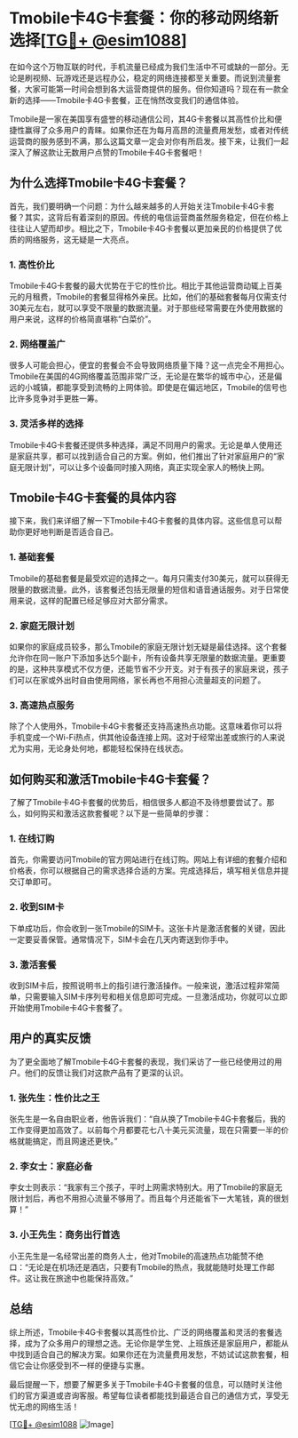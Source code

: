 # Tmobile卡4G卡套餐：你的移动网络新选择[[TG💪+ @esim1088](https://t.me/s/esim1088)]

在如今这个万物互联的时代，手机流量已经成为我们生活中不可或缺的一部分。无论是刷视频、玩游戏还是远程办公，稳定的网络连接都至关重要。而说到流量套餐，大家可能第一时间会想到各大运营商提供的服务。但你知道吗？现在有一款全新的选择——Tmobile卡4G卡套餐，正在悄然改变我们的通信体验。

Tmobile是一家在美国享有盛誉的移动通信公司，其4G卡套餐以其高性价比和便捷性赢得了众多用户的青睐。如果你还在为每月高昂的流量费用发愁，或者对传统运营商的服务感到不满，那么这篇文章一定会对你有所启发。接下来，让我们一起深入了解这款让无数用户点赞的Tmobile卡4G卡套餐吧！

## 为什么选择Tmobile卡4G卡套餐？

首先，我们要明确一个问题：为什么越来越多的人开始关注Tmobile卡4G卡套餐？其实，这背后有着深刻的原因。传统的电信运营商虽然服务稳定，但在价格上往往让人望而却步。相比之下，Tmobile卡4G卡套餐以更加亲民的价格提供了优质的网络服务，这无疑是一大亮点。

### **1. 高性价比**

Tmobile卡4G卡套餐的最大优势在于它的性价比。相比于其他运营商动辄上百美元的月租费，Tmobile的套餐显得格外亲民。比如，他们的基础套餐每月仅需支付30美元左右，就可以享受不限量的数据流量。对于那些经常需要在外使用数据的用户来说，这样的价格简直堪称“白菜价”。

### **2. 网络覆盖广**

很多人可能会担心，便宜的套餐会不会导致网络质量下降？这一点完全不用担心。Tmobile在美国的4G网络覆盖范围非常广泛，无论是在繁华的城市中心，还是偏远的小城镇，都能享受到流畅的上网体验。即使是在偏远地区，Tmobile的信号也比许多竞争对手更胜一筹。

### **3. 灵活多样的选择**

Tmobile卡4G卡套餐还提供多种选择，满足不同用户的需求。无论是单人使用还是家庭共享，都可以找到适合自己的方案。例如，他们推出了针对家庭用户的“家庭无限计划”，可以让多个设备同时接入网络，真正实现全家人的畅快上网。

## Tmobile卡4G卡套餐的具体内容

接下来，我们来详细了解一下Tmobile卡4G卡套餐的具体内容。这些信息可以帮助你更好地判断是否适合自己。

### **1. 基础套餐**

Tmobile的基础套餐是最受欢迎的选择之一。每月只需支付30美元，就可以获得无限量的数据流量。此外，该套餐还包括无限量的短信和语音通话服务。对于日常使用来说，这样的配置已经足够应对大部分需求。

### **2. 家庭无限计划**

如果你的家庭成员较多，那么Tmobile的家庭无限计划无疑是最佳选择。这个套餐允许你在同一账户下添加多达5个副卡，所有设备共享无限量的数据流量。更重要的是，这种共享模式不仅方便，还能节省不少开支。对于有孩子的家庭来说，孩子们可以在家或外出时自由使用网络，家长再也不用担心流量超支的问题了。

### **3. 高速热点服务**

除了个人使用外，Tmobile卡4G卡套餐还支持高速热点功能。这意味着你可以将手机变成一个Wi-Fi热点，供其他设备连接上网。这对于经常出差或旅行的人来说尤为实用，无论身处何地，都能轻松保持在线状态。

## 如何购买和激活Tmobile卡4G卡套餐？

了解了Tmobile卡4G卡套餐的优势后，相信很多人都迫不及待想要尝试了。那么，如何购买和激活这款套餐呢？以下是一些简单的步骤：

### **1. 在线订购**

首先，你需要访问Tmobile的官方网站进行在线订购。网站上有详细的套餐介绍和价格表，你可以根据自己的需求选择合适的方案。完成选择后，填写相关信息并提交订单即可。

### **2. 收到SIM卡**

下单成功后，你会收到一张Tmobile的SIM卡。这张卡片是激活套餐的关键，因此一定要妥善保管。通常情况下，SIM卡会在几天内寄送到你手中。

### **3. 激活套餐**

收到SIM卡后，按照说明书上的指引进行激活操作。一般来说，激活过程非常简单，只需要输入SIM卡序列号和相关信息即可完成。一旦激活成功，你就可以立即开始使用Tmobile卡4G卡套餐了。

## 用户的真实反馈

为了更全面地了解Tmobile卡4G卡套餐的表现，我们采访了一些已经使用过的用户。他们的反馈让我们对这款产品有了更深的认识。

### **1. 张先生：性价比之王**

张先生是一名自由职业者，他告诉我们：“自从换了Tmobile卡4G卡套餐后，我的工作变得更加高效了。以前每个月都要花七八十美元买流量，现在只需要一半的价格就能搞定，而且网速还更快。”

### **2. 李女士：家庭必备**

李女士则表示：“我家有三个孩子，平时上网需求特别大。用了Tmobile的家庭无限计划后，再也不用担心流量不够用了。而且每个月还能省下一大笔钱，真的很划算！”

### **3. 小王先生：商务出行首选**

小王先生是一名经常出差的商务人士，他对Tmobile的高速热点功能赞不绝口：“无论是在机场还是酒店，只要有Tmobile的热点，我就能随时处理工作邮件。这让我在旅途中也能保持高效。”

## 总结

综上所述，Tmobile卡4G卡套餐以其高性价比、广泛的网络覆盖和灵活的套餐选择，成为了众多用户的理想之选。无论你是学生党、上班族还是家庭用户，都能从中找到适合自己的解决方案。如果你还在为流量费用发愁，不妨试试这款套餐，相信它会让你感受到不一样的便捷与实惠。

最后提醒一下，想要了解更多关于Tmobile卡4G卡套餐的信息，可以随时关注他们的官方渠道或咨询客服。希望每位读者都能找到最适合自己的通信方式，享受无忧无虑的网络生活！

[[TG💪+ @esim1088](https://t.me/s/esim1088) ![Image](https://i.postimg.cc/4NQfJmqS/Snipaste-2025-05-13-00-14-12.png)]